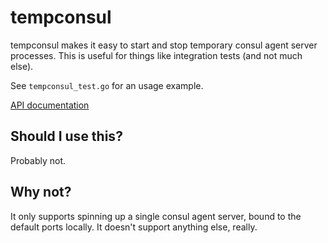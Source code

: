 # tempconsul

tempconsul makes it easy to start and stop temporary consul agent server
processes. This is useful for things like integration tests (and not much else).

See `tempconsul_test.go` for an usage example.

[API documentation](http://godoc.org/github.com/stvp/tempredis)

## Should I use this?

Probably not.

## Why not?

It only supports spinning up a single consul agent server, bound to the default
ports locally. It doesn't support anything else, really.

